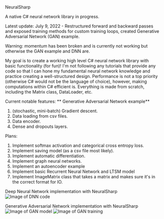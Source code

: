 NeuralSharp

A native C# neural network library in progress.


Latest update: July 9, 2022 - Restructured forward and backward passes and exposed training methods for custom training loops, created Generative Adversarial Network (GAN) example.

Warning: momentum has been broken and is currently not working but otherwise the GAN example and DNN are.

My goal is to create a working high level C# neural network library with basic functionality (for fun)! I'm not following any tutorials that provide any code so that I can hone my fundamental neural network knowledge and practice creating a well-structured design.
Performance is not a top priority (otherwise C# would not be the language of choice), however, making computations within C# efficient is.
Everything is made from scratch, including the Matrix class, DataLoader, etc.

Current notable features:
** Generative Adversarial Network example**
1. (stochastic, mini-batch) Gradient descent.
2. Data loading from csv files.
3. Data encoder.
4. Dense and dropouts layers.

Plans:

1. Implement softmax activation and categorical cross entropy loss.
2. Implement saving model (as a csv file most likely).
3. Implement automatic differentiation.
4. Implement graph neural networks.
5. Implement an autoencoder example
6. Implement basic Recurrent Neural Network and LTSM model
7. Implement ImageMatrix class that takes a matrix and makes sure it's in the correct format for IO.

Deep Neural Network implementation with NeuralSharp
![Image of DNN code](https://github.com/john-zhang-uoft/NeuralSharp/blob/main/NeuralSharp%20Picture.png)

Generative Adversarial Network implementation with NeuralSharp
![Image of GAN model](https://github.com/john-zhang-uoft/NeuralSharp/blob/main/GAN_Img1.png)
![Image of GAN training](https://github.com/john-zhang-uoft/NeuralSharp/blob/main/GAN_Img2.png)
